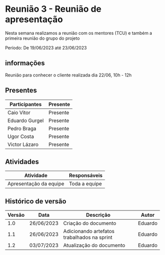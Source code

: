 # Reunião 3 - Reunião de apresentação

Nesta semana realizamos a reunião com os mentores (TCU) e também a primeira reunião do grupo do projeto

Período: De 19/06/2023 até 23/06/2023
## informações

Reunião para conhecer o cliente realizada dia 22/06, 10h - 12h

## Presentes 

| Participantes                                              | Presente      |
| ---------------------------------------------------------- | ------------- |
| Caio Vitor                                                 | Presente      |
| Eduardo Gurgel                                             | Presente      |
| Pedro Braga                                                | Presente      |
| Ugor Costa                                                 | Presente      |
| Victor Lázaro                                              | Presente      |

## Atividades


| Atividade                                              | Responsáveis      |
| ------------------------------------------------------ | ----------------- |
| Apresentação da equipe                                   | Toda a equipe     |

## Histórico de versão

| Versão | Data       | Descrição                                   | Autor   |
| ------ | ---------- | ------------------------------------------- | ------- |
| 1.0    | 26/06/2023 | Criação do documento                        | Eduardo |
| 1.1    | 26/06/2023 | Adicionando artefatos trabalhados na sprint | Eduardo |
| 1.2    | 03/07/2023 | Atualização do documento                    | Eduardo |